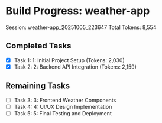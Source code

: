 # Build Progress: weather-app
Session: weather-app_20251005_223647
Total Tokens: 8,554

## Completed Tasks
- [x] Task 1: 1: Initial Project Setup (Tokens: 2,030)
- [x] Task 2: 2: Backend API Integration (Tokens: 2,159)

## Remaining Tasks
- [ ] Task 3: 3: Frontend Weather Components
- [ ] Task 4: 4: UI/UX Design Implementation
- [ ] Task 5: 5: Final Testing and Deployment
